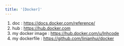 ```yaml
---
title: '[Docker]'
---
```


1. doc : <https://docs.docker.com/reference/>
2. hub : <https://hub.docker.com>
3. my docker image : <https://hub.docker.com/u/lnhcode>
4. my dockerfile : <https://github.com/linianhui/docker>
